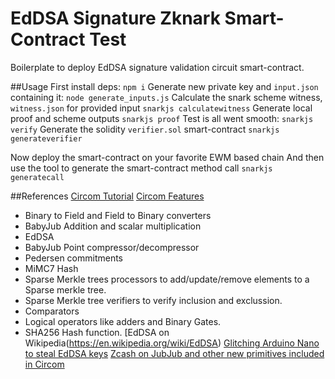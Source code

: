 # EdDSA Signature Zknark Smart-Contract Test

Boilerplate to deploy EdDSA signature validation circuit smart-contract.

##Usage
First install deps:
`npm i`
Generate new private key and `input.json` containing it:
`node generate_inputs.js`
Calculate the snark scheme witness, `witness.json` for provided input
`snarkjs calculatewitness`
Generate local proof and scheme outputs
`snarkjs proof`
Test is all went smooth:
`snarkjs verify`
Generate the solidity `verifier.sol` smart-contract
`snarkjs generateverifier`

Now deploy the smart-contract on your favorite EWM based chain
And then use the tool to generate the smart-contract method call
`snarkjs generatecall`

##References
[Circom Tutorial](https://github.com/iden3/circom/blob/master/TUTORIAL.md)
[Circom Features](https://hackmd.io/s/HyDvec4SN)
- Binary to Field and Field to Binary converters
- BabyJub Addition and scalar multiplication
- EdDSA
- BabyJub Point compressor/decompressor
- Pedersen commitments
- MiMC7 Hash
- Sparse Merkle trees processors to add/update/remove elements to a Sparse merkle tree.
- Sparse Merkle tree verifiers to verify inclusion and exclussion.
- Comparators
- Logical operators like adders and Binary Gates.
- SHA256 Hash function.
[EdDSA on Wikipedia(https://en.wikipedia.org/wiki/EdDSA)
[Glitching Arduino Nano to steal EdDSA keys](https://research.kudelskisecurity.com/2017/10/04/defeating-eddsa-with-faults/)
[Zcash on JubJub and other new primitives included in Circom](https://z.cash/technology/jubjub/)
